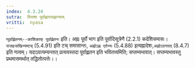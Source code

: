 ```yaml
---
index:  4.3.24
sutra:  विभाषा पूर्वाह्णापराह्णाभ्याम्
vritti:  nyasa
---
```


`प्पूर्वाह्णेतनम्--काशिकाफ् पूर्वाह्णेतनः` इति। अह्नः पूर्वो भाग इति पूर्वादिसूत्रेणै (2.2.1) कदेशिसमासः। `राजहःसखिभ्यष्टच्` (5.4.91) इति टच् समासान्तः, `अह्नोऽह्न एतेभ्यः` (5.4.88) इत्यह्नादेशः,`अह्नोऽदन्तात्` (8.4.7) इति णत्वम्। यदाऽपत्यम्यन्तात् प्रत्ययस्तदा पूर्वाह्णतन इति भवितव्यमिति; सप्तम्यभावात्। सप्तम्यभावस्तु प्रथमासमर्थात् तद्धितोत्पत्तेः।।

